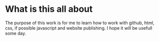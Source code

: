 # What is this all about

The purpose of this work is for me to learn how to work with github, html, css, if possible javascript and website publishing.
I hope it will be usefull some day.
